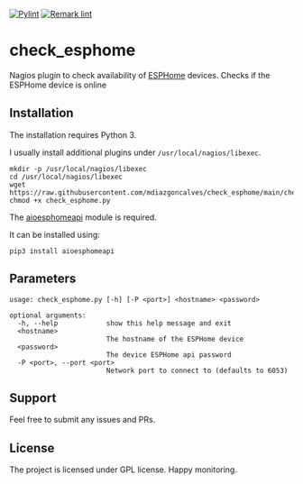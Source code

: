 [![Pylint](https://github.com/mdiazgoncalves/check_esphome/actions/workflows/pylint.yml/badge.svg)](https://github.com/mdiazgoncalves/check_esphome/actions/workflows/pylint.yml)
[![Remark lint](https://github.com/mdiazgoncalves/check_esphome/actions/workflows/remarklint.yml/badge.svg)](https://github.com/mdiazgoncalves/check_esphome/actions/workflows/remarklint.yml)

# check_esphome


Nagios plugin to check availability of [ESPHome](https://esphome.io) devices. Checks if the ESPHome device is online

## Installation

The installation requires Python 3.

I usually install additional plugins under `/usr/local/nagios/libexec`.

```
mkdir -p /usr/local/nagios/libexec
cd /usr/local/nagios/libexec
wget https://raw.githubusercontent.com/mdiazgoncalves/check_esphome/main/check_esphome.py
chmod +x check_esphome.py
```

The [aioesphomeapi](https://github.com/esphome/aioesphomeapi) module is required.

It can be installed using:

```
pip3 install aioesphomeapi
```

## Parameters

```
usage: check_esphome.py [-h] [-P <port>] <hostname> <password>

optional arguments:
  -h, --help            show this help message and exit
  <hostname>
                        The hostname of the ESPHome device
  <password>
                        The device ESPHome api password
  -P <port>, --port <port>
                        Network port to connect to (defaults to 6053)
```

## Support

Feel free to submit any issues and PRs.

## License

The project is licensed under GPL license. Happy monitoring.
